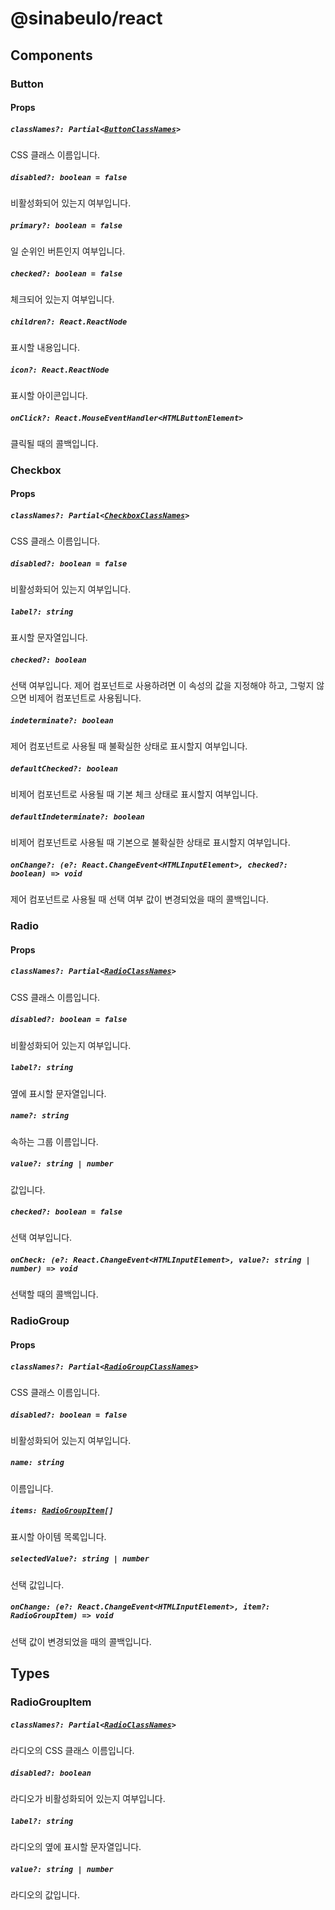 # @sinabeulo/react

## Components

### Button

#### Props

##### `classNames?: Partial<`[`ButtonClassNames`](../sinabeulo-styles/README.md#buttonclassnames)`>`

CSS 클래스 이름입니다.

##### `disabled?: boolean = false`

비활성화되어 있는지 여부입니다.

##### `primary?: boolean = false`

일 순위인 버튼인지 여부입니다.

##### `checked?: boolean = false`

체크되어 있는지 여부입니다.

##### `children?: React.ReactNode`

표시할 내용입니다.

##### `icon?: React.ReactNode`

표시할 아이콘입니다.

##### `onClick?: React.MouseEventHandler<HTMLButtonElement>`

클릭될 때의 콜백입니다.

### Checkbox

#### Props

##### `classNames?: Partial<`[`CheckboxClassNames`](../sinabeulo-styles/README.md#checkboxclassnames)`>`

CSS 클래스 이름입니다.

##### `disabled?: boolean = false`

비활성화되어 있는지 여부입니다.

##### `label?: string`

표시할 문자열입니다.

##### `checked?: boolean`

선택 여부입니다. 제어 컴포넌트로 사용하려면 이 속성의 값을 지정해야 하고, 그렇지 않으면 비제어 컴포넌트로 사용됩니다.

##### `indeterminate?: boolean`

제어 컴포넌트로 사용될 때 불확실한 상태로 표시할지 여부입니다.

##### `defaultChecked?: boolean`

비제어 컴포넌트로 사용될 때 기본 체크 상태로 표시할지 여부입니다.

##### `defaultIndeterminate?: boolean`

비제어 컴포넌트로 사용될 때 기본으로 불확실한 상태로 표시할지 여부입니다.

##### `onChange?: (e?: React.ChangeEvent<HTMLInputElement>, checked?: boolean) => void`

제어 컴포넌트로 사용될 때 선택 여부 값이 변경되었을 때의 콜백입니다.

### Radio

#### Props

##### `classNames?: Partial<`[`RadioClassNames`](../sinabeulo-styles/README.md#radioclassnames)`>`

CSS 클래스 이름입니다.

##### `disabled?: boolean = false`

비활성화되어 있는지 여부입니다.

##### `label?: string`

옆에 표시할 문자열입니다.

##### `name?: string`

속하는 그룹 이름입니다.

##### `value?: string | number`

값입니다.

##### `checked?: boolean = false`

선택 여부입니다.

##### `onCheck: (e?: React.ChangeEvent<HTMLInputElement>, value?: string | number) => void`

선택할 때의 콜백입니다.

### RadioGroup

#### Props

##### `classNames?: Partial<`[`RadioGroupClassNames`](../sinabeulo-styles/README.md#radiogroupclassnames)`>`

CSS 클래스 이름입니다.

##### `disabled?: boolean = false`

비활성화되어 있는지 여부입니다.

##### `name: string`

이름입니다.

##### `items: `[`RadioGroupItem`](#radiogroupitem)`[]`

표시할 아이템 목록입니다.

##### `selectedValue?: string | number`

선택 값입니다.

##### `onChange: (e?: React.ChangeEvent<HTMLInputElement>, item?: RadioGroupItem) => void`

선택 값이 변경되었을 때의 콜백입니다.

## Types

### RadioGroupItem

##### `classNames?: Partial<`[`RadioClassNames`](../sinabeulo-styles/README.md#radioclassnames)`>`

라디오의 CSS 클래스 이름입니다.

##### `disabled?: boolean`

라디오가 비활성화되어 있는지 여부입니다.

##### `label?: string`

라디오의 옆에 표시할 문자열입니다.

##### `value?: string | number`

라디오의 값입니다.
